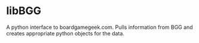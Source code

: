 libBGG
======

A python interface to boardgamegeek.com. Pulls information from BGG and creates appropriate python objects for the data.
